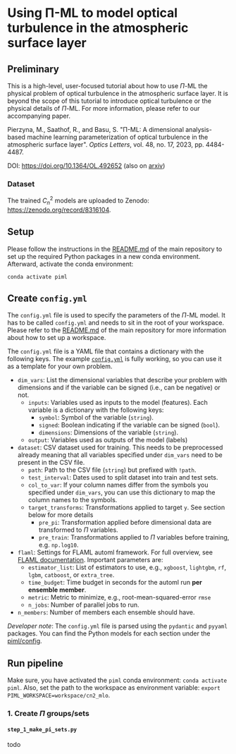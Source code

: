 # Using Π-ML to model optical turbulence in the atmospheric surface layer
## Preliminary
This is a high-level, user-focused tutorial about how to use $\Pi$-ML the physical problem of optical turbulence
in the atmospheric surface layer. It is beyond the scope of this tutorial to introduce optical turbulence or the 
physical details of $\Pi$-ML. For more information, please refer to our accompanying paper.

Pierzyna, M., Saathof, R., and Basu, S. "Π-ML: A dimensional analysis-based machine learning parameterization of
optical turbulence in the atmospheric surface layer". _Optics Letters_, vol. 48, no. 17, 2023, pp. 4484-4487.

DOI: https://doi.org/10.1364/OL.492652 (also on [arxiv](https://arxiv.org/abs/2304.12177))

### Dataset
The trained $C_n^2$ models are uploaded to Zenodo: https://zenodo.org/record/8316104.

## Setup
Please follow the instructions in the [README.md](../README.md) of the main repository to set up the required Python
packages in a new conda environment. Afterward, activate the conda environment:
```shell
conda activate piml
```

## Create `config.yml`
The `config.yml` file is used to specify the parameters of the $\Pi$-ML model. It has to be called `config.yml` and
needs to sit in the root of your workspace. Please refer to the [README.md](../README.md) of the main repository for
more information about how to set up a workspace.

The `config.yml` file is a YAML file that contains a dictionary with the following keys. The example [`config.yml`](config.yml)
is fully working, so you can use it as a template for your own problem.
- `dim_vars`: List the dimensional variables that describe your problem with dimensions and if the variable can be signed
  (i.e., can be negative) or not.
  - `inputs`: Variables used as inputs to the model (features). Each variable is a dictionary with the following keys:
    - `symbol`: Symbol of the variable (`string`).
    - `signed`: Boolean indicating if the variable can be signed (`bool`).
    - `dimensions`: Dimensions of the variable (`string`).
  - `output`: Variables used as outputs of the model (labels)
- `dataset`: CSV dataset used for training. This needs to be preprocessed already meaning that all variables specified
   under `dim_vars` need to be present in the CSV file. 
  - `path`: Path to the CSV file (`string`) but prefixed with `!path`.
  - `test_interval`: Dates used to split dataset into train and test sets.
  - `col_to_var`: If your column names differ from the symbols you specified under `dim_vars`, you can use this dictionary
    to map the column names to the symbols.
  - `target_transforms`: Transformations applied to target `y`. See section below for more details
    - `pre_pi`: Transformation applied before dimensional data are transformed to $\Pi$ variables.
    - `pre_train`: Transformations applied to $\Pi$ variables before training, e.g. `np.log10`.
- `flaml`: Settings for FLAML automl framework. For full overview, see 
  [FLAML documentation](https://microsoft.github.io/FLAML/docs/reference/automl/automl/#automl-objects). 
  Important parameters are:
  - `estimator_list`: List of estimators to use, e.g., `xgboost`, `lightgbm`, `rf`, `lgbm`, `catboost`, or `extra_tree`.
  - `time_budget`: Time budget in seconds for the automl run **per ensemble member**.
  - `metric`: Metric to minimize, e.g., root-mean-squared-error `rmse`
  - `n_jobs`: Number of parallel jobs to run.
- `n_members`: Number of members each ensemble should have.
 
_Developer note_: The `config.yml` file is parsed using the `pydantic` and `pyyaml` packages. You can find the 
Python models for each section under the [piml/config](../piml/config).

## Run pipeline
Make sure, you have activated the `piml` conda environment: `conda activate piml`. Also, set the path to the workspace
as environment variable: `export PIML_WORKSPACE=workspace/cn2_mlo`. 

### 1. Create $\Pi$ groups/sets
#### `step_1_make_pi_sets.py`
todo

